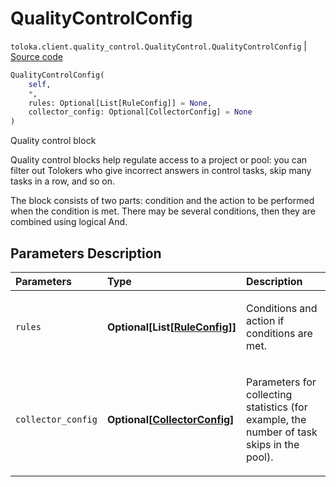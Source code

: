 # QualityControlConfig
`toloka.client.quality_control.QualityControl.QualityControlConfig` | [Source code](https://github.com/Toloka/toloka-kit/blob/v1.0.1/src/client/quality_control.py#L95)

```python
QualityControlConfig(
    self,
    *,
    rules: Optional[List[RuleConfig]] = None,
    collector_config: Optional[CollectorConfig] = None
)
```

Quality control block


Quality control blocks help regulate access to a project or pool: you can filter out Tolokers who give incorrect answers
in control tasks, skip many tasks in a row, and so on.

The block consists of two parts: condition and the action to be performed when the condition is met.
There may be several conditions, then they are combined using logical And.

## Parameters Description

| Parameters | Type | Description |
| :----------| :----| :-----------|
`rules`|**Optional\[List\[[RuleConfig](toloka.client.quality_control.QualityControl.QualityControlConfig.RuleConfig.md)\]\]**|<p>Conditions and action if conditions are met.</p>
`collector_config`|**Optional\[[CollectorConfig](toloka.client.collectors.CollectorConfig.md)\]**|<p>Parameters for collecting statistics (for example, the number of task skips in the pool).</p>
